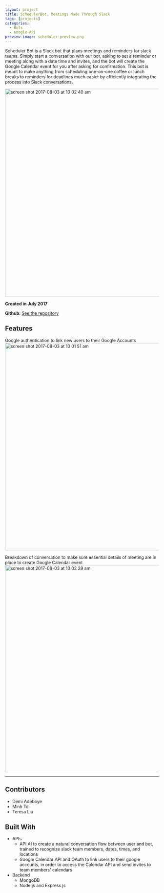 ```yaml
---
layout: project
title: SchedulerBot, Meetings Made Through Slack
tags: [projects]
categories:
  - Bots
  - Google-API
preview-image: scheduler-preview.png
---
```


Scheduler Bot is a Slack bot that plans meetings and reminders for slack teams. <!--more--> Simply start a conversation with our bot, asking to set a reminder or meeting along with a date time and invites, and the bot will create the Google Calendar event for you after asking for confirmation. This bot is meant to make anything from scheduling one-on-one coffee or lunch breaks to reminders for deadlines much easier by efficiently integrating the process into Slack conversations.

<img width="681" alt="screen shot 2017-08-03 at 10 02 40 am" src="https://user-images.githubusercontent.com/22362476/29253657-039cf046-8038-11e7-95c5-072a6c277094.png">

**Created in July 2017**

**Github:** [See the repository](https://github.com/teresaliu20/scheduler-bot)

## Features
Google authentication to link new users to their Google Accounts
<img width="679" alt="screen shot 2017-08-03 at 10 01 51 am" src="https://user-images.githubusercontent.com/22362476/29253655-03979d8a-8038-11e7-80d8-636510796578.png">

Breakdown of conversation to make sure essential details of meeting are in place to create Google Calendar event
<img width="678" alt="screen shot 2017-08-03 at 10 02 29 am" src="https://user-images.githubusercontent.com/22362476/29253656-039adb4e-8038-11e7-9645-90e63e1a5158.png">

---
## Contributors
- Demi Adeboye
- Minh To
- Teresa Liu

## Built With
- APIs
	- API.AI to create a natural conversation flow between user and bot, trained to recognize slack team members, dates, times, and locations
	- Google Calendar API and OAuth to link users to their google accounts, in order to access the Calendar API and send invites to team members' calendars
- Backend
	- MongoDB
	- Node.js and Express.js